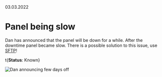 03.03.2022

# Panel being slow

Dan has announced that the panel will be down for a while. After the downtime panel became slow. There is a possible solution to this issue, use [SFTP](/advanced/vscode-sftp)!

t{**Status**: Known}

![Dan announcing few days off](/content/issue-tracker/8/panel.png)

